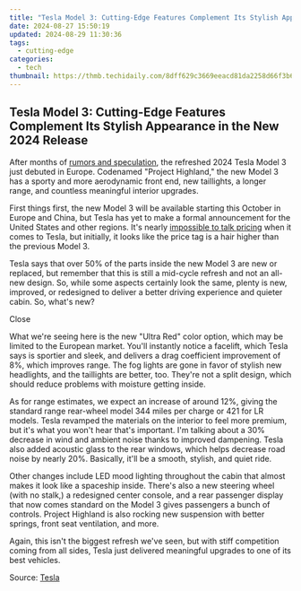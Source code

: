 ```yaml
---
title: "Tesla Model 3: Cutting-Edge Features Complement Its Stylish Appearance in the New 2024 Release"
date: 2024-08-27 15:50:19
updated: 2024-08-29 11:30:36
tags:
  - cutting-edge
categories:
  - tech
thumbnail: https://thmb.techidaily.com/8dff629c3669eeacd81da2258d66f3b6e2ba5af06b80b9aa947e69afc78af4df.jpg
---
```


## Tesla Model 3: Cutting-Edge Features Complement Its Stylish Appearance in the New 2024 Release

After months of [rumors and speculation](https://howto.techidaily.com/6-fixes-to-unfortunately-whatsapp-has-stopped-error-popups-on-oppo-reno-10-pro-5g-drfone-by-drfone-fix-android-problems-fix-android-problems/), the refreshed 2024 Tesla Model 3 just debuted in Europe. Codenamed "Project Highland," the new Model 3 has a sporty and more aerodynamic front end, new taillights, a longer range, and countless meaningful interior upgrades.

 First things first, the new Model 3 will be available starting this October in Europe and China, but Tesla has yet to make a formal announcement for the United States and other regions. It's nearly [impossible to talk pricing](https://buynow-info.techidaily.com/simplify-your-routine-with-arf-pets-advanced-automatic-feeding-system/) when it comes to Tesla, but initially, it looks like the price tag is a hair higher than the previous Model 3.

 Tesla says that over 50% of the parts inside the new Model 3 are new or replaced, but remember that this is still a mid-cycle refresh and not an all-new design. So, while some aspects certainly look the same, plenty is new, improved, or redesigned to deliver a better driving experience and quieter cabin. So, what's new?

Close 

 What we're seeing here is the new "Ultra Red" color option, which may be limited to the European market. You'll instantly notice a facelift, which Tesla says is sportier and sleek, and delivers a drag coefficient improvement of 8%, which improves range. The fog lights are gone in favor of stylish new headlights, and the taillights are better, too. They're not a split design, which should reduce problems with moisture getting inside.

 As for range estimates, we expect an increase of around 12%, giving the standard range rear-wheel model 344 miles per charge or 421 for LR models. Tesla revamped the materials on the interior to feel more premium, but it's what you won't hear that's important. I'm talking about a 30% decrease in wind and ambient noise thanks to improved dampening. Tesla also added acoustic glass to the rear windows, which helps decrease road noise by nearly 20%. Basically, it'll be a smooth, stylish, and quiet ride.

 Other changes include LED mood lighting throughout the cabin that almost makes it look like a spaceship inside. There's also a new steering wheel (with no stalk,) a redesigned center console, and a rear passenger display that now comes standard on the Model 3 gives passengers a bunch of controls. Project Highland is also rocking new suspension with better springs, front seat ventilation, and more.

 Again, this isn't the biggest refresh we've seen, but with stiff competition coming from all sides, Tesla just delivered meaningful upgrades to one of its best vehicles.

 Source: [Tesla](https://www.tesla.com/en%5Feu/model3)

<ins class="adsbygoogle"
     style="display:block"
     data-ad-format="autorelaxed"
     data-ad-client="ca-pub-7571918770474297"
     data-ad-slot="1223367746"></ins>



<ins class="adsbygoogle"
     style="display:block"
     data-ad-client="ca-pub-7571918770474297"
     data-ad-slot="8358498916"
     data-ad-format="auto"
     data-full-width-responsive="true"></ins>
